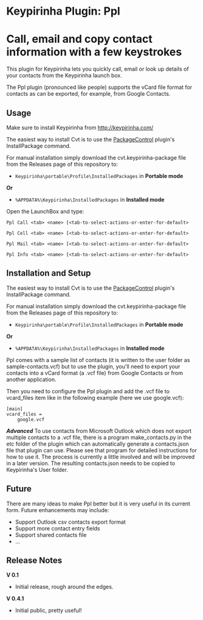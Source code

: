 Keypirinha Plugin: Ppl
=========
# Call, email and copy contact information with a few keystrokes

This plugin for Keypirinha lets you quickly call, email or look up details of your contacts from the Keypirinha launch box.

The Ppl plugin (pronounced like people) supports the vCard file format for contacts as can be exported, for example, from Google Contacts.

## Usage ##
Make sure to install Keypirinha from http://keypirinha.com/

The easiest way to install Cvt is to use the [PackageControl](https://github.com/ueffel/Keypirinha-PackageControl) plugin's InstallPackage command. 

For manual installation simply download the cvt.keypirinha-package file from the Releases page of this repository to:

* `Keypirinha\portable\Profile\InstalledPackages` in **Portable mode**

**Or** 

* `%APPDATA%\Keypirinha\InstalledPackages` in **Installed mode** 

Open the LaunchBox and type:
```
Ppl Call <tab> <name> [<tab-to-select-actions-or-enter-for-default>
```

```
Ppl Cell <tab> <name> [<tab-to-select-actions-or-enter-for-default>
```

```
Ppl Mail <tab> <name> [<tab-to-select-actions-or-enter-for-default>
```

```
Ppl Info <tab> <name> [<tab-to-select-actions-or-enter-for-default>
```

## Installation and Setup ##
The easiest way to install Cvt is to use the [PackageControl](https://github.com/ueffel/Keypirinha-PackageControl) plugin's InstallPackage command. 

For manual installation simply download the cvt.keypirinha-package file from the Releases page of this repository to:

* `Keypirinha\portable\Profile\InstalledPackages` in **Portable mode**

**Or** 

* `%APPDATA%\Keypirinha\InstalledPackages` in **Installed mode** 

Ppl comes with a sample list of contacts (it is written to the user folder as sample-contacts.vcf) but to use the plugin, you'll need to export your contacts into a vCard format (a .vcf file) from Google Contacts or from another application. 

Then you need to configure the Ppl plugin and add the .vcf file to vcard_files item like in the following example (here we use google.vcf):

```
[main]
vcard_files =
    google.vcf
```

***Advanced***
To use contacts from Microsoft Outlook which does not export multiple contacts to a .vcf file, there is a program make_contacts.py in the etc folder of the plugin which can automatically generate a contacts.json file that plugin can use. Please see that program for detailed instructions for how to use it. The process is currently a little involved and will be improved in a later version. The resulting contacts.json needs to be copied to Keypirinha's User folder.

## Future ##

There are many ideas to make Ppl better but it is very useful in its current form. Future enhancements may include:
* Support Outlook csv contacts export format 
* Support more contact entry fields
* Support shared contacts file
* ...

## Release Notes ##

**V 0.1**
- Initial release, rough around the edges.

**V 0.4.1**
- Initial public, pretty useful!
